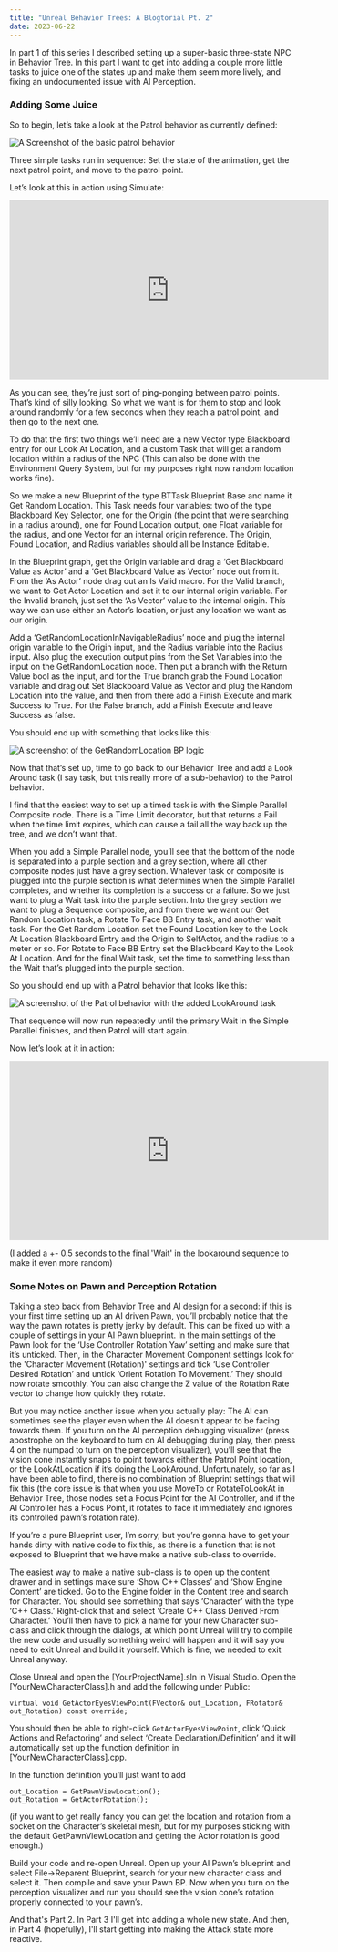 ```yaml
---
title: "Unreal Behavior Trees: A Blogtorial Pt. 2"
date: 2023-06-22
---
```


In part 1 of this series I described setting up a super-basic three-state NPC in Behavior Tree. 
In this part I want to get into adding a couple more little tasks to juice one of the states up and make them seem more lively, and fixing an undocumented issue with AI Perception.

### Adding Some Juice

So to begin, let’s take a look at the Patrol behavior as currently defined:

<img src= "https://github.com/DKesserich/Blog/blob/main/images/Basic_Patrol.png?raw=true" alt="A Screenshot of the basic patrol behavior">

Three simple tasks run in sequence: Set the state of the animation, get the next patrol point, and move to the patrol point.

Let’s look at this in action using Simulate:

<iframe width="560" height="315" src="https://www.youtube.com/embed/_oPMkinNLuY" title="YouTube video player" frameborder="0" allow="accelerometer; autoplay; clipboard-write; encrypted-media; gyroscope; picture-in-picture; web-share" allowfullscreen></iframe>

As you can see, they’re just sort of ping-ponging between patrol points. That’s kind of silly looking. 
So what we want is for them to stop and look around randomly for a few seconds when they reach a patrol point, and then go to the next one.

To do that the first two things we’ll need are a new Vector type Blackboard entry for our Look At Location, 
and a custom Task that will get a random location within a radius of the NPC (This can also be done with the Environment Query System, but for my purposes right now 
random location works fine). 

So we make a new Blueprint of the type BTTask Blueprint Base and name it Get Random Location. This Task needs four variables: two of the type Blackboard Key Selector, 
one for the Origin (the point that we’re searching in a radius around), one for Found Location output, one Float variable for the radius, and one Vector for an internal origin reference. 
The Origin, Found Location, and Radius variables should all be Instance Editable.

In the Blueprint graph, get the Origin variable and drag a ‘Get Blackboard Value as Actor’ and a ‘Get Blackboard Value as Vector’ node out from it. 
From the ‘As Actor’ node drag out an Is Valid macro. For the Valid branch, we want to Get Actor Location and set it to our internal origin variable. 
For the Invalid branch, just set the ‘As Vector’ value to the internal origin. This way we can use either an Actor’s location, or just any location we want as our origin.

Add a ‘GetRandomLocationInNavigableRadius’ node and plug the internal origin variable to the Origin input, and the Radius variable into the Radius input. 
Also plug the execution output pins from the Set Variables into the input on the GetRandomLocation node. Then put a branch with the Return Value bool as the input, 
and for the True branch grab the Found Location variable and drag out Set Blackboard Value as Vector and plug the Random Location into the value, 
and then from there add a Finish Execute and mark Success to True. For the False branch, add a Finish Execute and leave Success as false.

You should end up with something that looks like this:

<img src = "https://github.com/DKesserich/Blog/blob/main/images/Get_Random_Loc_BP.png?raw=true" alt = "A screenshot of the GetRandomLocation BP logic">

Now that that’s set up, time to go back to our Behavior Tree and add a Look Around task (I say task, but this really more of a sub-behavior) to the Patrol behavior. 

I find that the easiest way to set up a timed task is with the Simple Parallel Composite node. There is a Time Limit decorator, but that returns a Fail when the time limit expires, 
which can cause a fail all the way back up the tree, and we don’t want that. 

When you add a Simple Parallel node, you’ll see that the bottom of the node is separated into a purple section and a grey section, 
where all other composite nodes just have a grey section. Whatever task or composite is plugged into the purple section is what determines when the Simple Parallel completes, 
and whether its completion is a success or a failure. So we just want to plug a Wait task into the purple section. Into the grey section we want to plug a Sequence composite, 
and from there we want our Get Random Location task, a Rotate To Face BB Entry task, and another wait task. 
For the Get Random Location set the Found Location key to the Look At Location Blackboard Entry and the Origin to SelfActor, and the radius to a meter or so. 
For Rotate to Face BB Entry set the Blackboard Key to the Look At Location. 
And for the final Wait task, set the time to something less than the Wait that’s plugged into the purple section.

So you should end up with a Patrol behavior that looks like this:

<img src = "https://github.com/DKesserich/Blog/blob/main/images/Patrol_With_LookAround.png?raw=true" alt = "A screenshot of the Patrol behavior with the added LookAround task">

That sequence will now run repeatedly until the primary Wait in the Simple Parallel finishes, and then Patrol will start again.

Now let’s look at it in action:

<iframe width="560" height="315" src="https://www.youtube.com/embed/D_9p_Zncxrk" title="YouTube video player" frameborder="0" allow="accelerometer; autoplay; clipboard-write; encrypted-media; gyroscope; picture-in-picture; web-share" allowfullscreen></iframe>

(I added a +- 0.5 seconds to the final 'Wait' in the lookaround sequence to make it even more random)

### Some Notes on Pawn and Perception Rotation

Taking a step back from Behavior Tree and AI design for a second: if this is your first time setting up an AI driven Pawn, 
you’ll probably notice that the way the pawn rotates is pretty jerky by default. This can be fixed up with a couple of settings in your AI Pawn blueprint. 
In the main settings of the Pawn look for the ‘Use Controller Rotation Yaw’ setting and make sure that it’s unticked. 
Then, in the Character Movement Component settings look for the 'Character Movement (Rotation)' settings and tick ‘Use Controller Desired Rotation’ and untick ‘Orient Rotation To Movement.’
They should now rotate smoothly. You can also change the Z value of the Rotation Rate vector to change how quickly they rotate.

But you may notice another issue when you actually play: The AI can sometimes see the player even when the AI doesn't appear to be facing towards them. 
If you turn on the AI perception debugging visualizer (press apostrophe on the keyboard to turn on AI debugging during play, 
then press 4 on the numpad to turn on the perception visualizer), you’ll see that the vision cone instantly snaps to point towards either the Patrol Point location, 
or the LookAtLocation if it’s doing the LookAround. Unfortunately, so far as I have been able to find, there is no combination of Blueprint settings that will fix this 
(the core issue is that when you use MoveTo or RotateToLookAt in Behavior Tree, those nodes set a Focus Point for the AI Controller, and if the AI Controller has a Focus Point, 
it rotates to face it immediately and ignores its controlled pawn’s rotation rate).

If you’re a pure Blueprint user, I’m sorry, but you’re gonna have to get your hands dirty with native code to fix this, 
as there is a function that is not exposed to Blueprint that we have make a native sub-class to override.

The easiest way to make a native sub-class is to open up the content drawer and in settings make sure ‘Show C++ Classes’ and ‘Show Engine Content’ are ticked. 
Go to the Engine folder in the Content tree and search for Character. You should see something that says ‘Character’ with the type ‘C++ Class.’ 
Right-click that and select ‘Create C++ Class Derived From Character.’ You’ll then have to pick a name for your new Character sub-class and click through the dialogs, 
at which point Unreal will try to compile the new code and usually something weird will happen and it will say you need to exit Unreal and build it yourself. 
Which is fine, we needed to exit Unreal anyway. 

Close Unreal and open the [YourProjectName].sln in Visual Studio. Open the [YourNewCharacterClass].h and add the following under Public:
```
virtual void GetActorEyesViewPoint(FVector& out_Location, FRotator& out_Rotation) const override;
```

You should then be able to right-click `GetActorEyesViewPoint`, click ‘Quick Actions and Refactoring’ and select ‘Create Declaration/Definition’ 
and it will automatically set up the function definition in [YourNewCharacterClass].cpp.

In the function definition you’ll just want to add
```
out_Location = GetPawnViewLocation();
out_Rotation = GetActorRotation();
```
(if you want to get really fancy you can get the location and rotation from a socket on the Character’s skeletal mesh, 
but for my purposes sticking with the default GetPawnViewLocation and getting the Actor rotation is good enough.)

Build your code and re-open Unreal. Open up your AI Pawn’s blueprint and select File->Reparent Blueprint, search for your new character class and select it. 
Then compile and save your Pawn BP. Now when you turn on the perception visualizer and run you should see the vision cone’s rotation properly connected to your pawn’s.

And that's Part 2. In Part 3 I'll get into adding a whole new state. And then, in Part 4 (hopefully), I'll start getting into making the Attack state more reactive.


